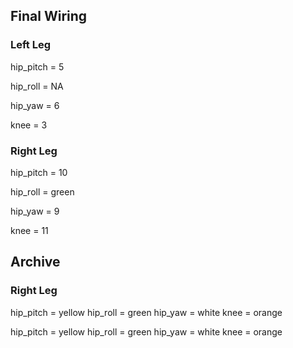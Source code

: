 ## Final Wiring

### Left Leg

hip_pitch = 5

hip_roll = NA

hip_yaw = 6

knee = 3

### Right Leg

hip_pitch = 10

hip_roll = green

hip_yaw = 9

knee = 11


## Archive

### Right Leg

hip_pitch = yellow
hip_roll = green
hip_yaw = white
knee = orange

hip_pitch = yellow
hip_roll = green
hip_yaw = white
knee = orange



